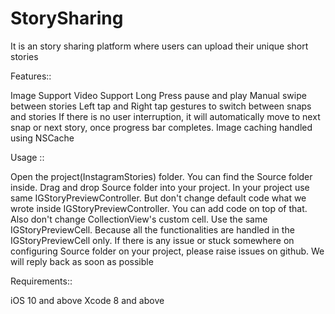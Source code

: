 # StorySharing
It is an story sharing platform where users can upload their unique short stories 

Features::

Image Support
Video Support
Long Press pause and play
Manual swipe between stories
Left tap and Right tap gestures to switch between snaps and stories
If there is no user interruption, it will automatically move to next snap or next story, once progress bar completes.
Image caching handled using NSCache


Usage ::

Open the project(InstagramStories) folder. You can find the Source folder inside.
Drag and drop Source folder into your project.
In your project use same IGStoryPreviewController.
But don't change default code what we wrote inside IGStoryPreviewController. You can add code on top of that.
Also don't change CollectionView's custom cell. Use the same IGStoryPreviewCell.
Because all the functionalities are handled in the IGStoryPreviewCell only.
If there is any issue or stuck somewhere on configuring Source folder on your project, please raise issues on github. We will reply back as soon as possible


Requirements::

iOS 10 and above
Xcode 8 and above
